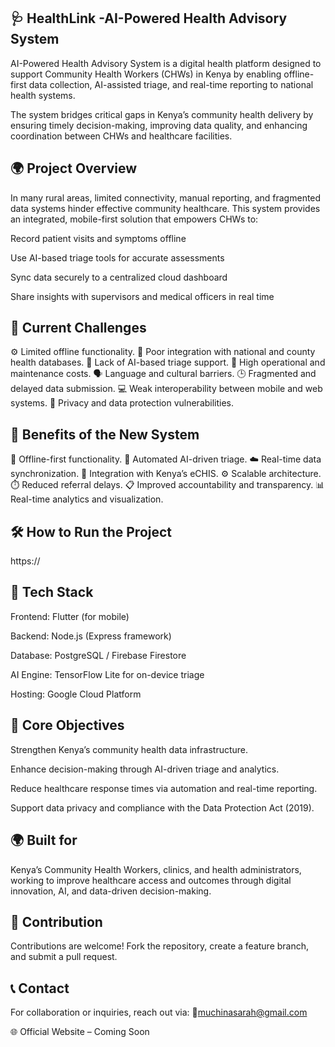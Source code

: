## 🩺 HealthLink -AI-Powered  Health Advisory System

AI-Powered Health Advisory System is a digital health platform designed to support Community Health Workers (CHWs) in Kenya by enabling offline-first data collection, AI-assisted triage, and real-time reporting to national health systems.

The system bridges critical gaps in Kenya’s community health delivery by ensuring timely decision-making, improving data quality, and enhancing coordination between CHWs and healthcare facilities.

## 🌍 Project Overview

In many rural areas, limited connectivity, manual reporting, and fragmented data systems hinder effective community healthcare. This system provides an integrated, mobile-first solution that empowers CHWs to:

Record patient visits and symptoms offline

Use AI-based triage tools for accurate assessments

Sync data securely to a centralized cloud dashboard

Share insights with supervisors and medical officers in real time

## 🚨 Current Challenges

⚙️ Limited offline functionality.
🔗 Poor integration with national and county health databases.
🧠 Lack of AI-based triage support.
💸 High operational and maintenance costs.
🗣️ Language and cultural barriers.
🕒 Fragmented and delayed data submission.
💻 Weak interoperability between mobile and web systems.
🔐 Privacy and data protection vulnerabilities.

## 🌟 Benefits of the New System

📶 Offline-first functionality.
🤖 Automated AI-driven triage.
☁️ Real-time data synchronization.
🏥 Integration with Kenya’s eCHIS.
⚙️ Scalable architecture.
⏱️ Reduced referral delays.
📋 Improved accountability and transparency.
📊 Real-time analytics and visualization.

## 🛠 How to Run the Project

https://

## 🧩 Tech Stack

Frontend: Flutter (for mobile)

Backend: Node.js (Express framework)

Database: PostgreSQL / Firebase Firestore

AI Engine: TensorFlow Lite for on-device triage

Hosting: Google Cloud Platform

## 🎯 Core Objectives

Strengthen Kenya’s community health data infrastructure.

Enhance decision-making through AI-driven triage and analytics.

Reduce healthcare response times via automation and real-time reporting.

Support data privacy and compliance with the Data Protection Act (2019).

## 🌍 Built for

Kenya’s Community Health Workers, clinics, and health administrators, working to improve healthcare access and outcomes through digital innovation, AI, and data-driven decision-making.

## 🤝 Contribution

Contributions are welcome!
Fork the repository, create a feature branch, and submit a pull request.


## 📞 Contact

For collaboration or inquiries, reach out via:
📧muchinasarah@gmail.com

🌐 Official Website – Coming Soon
